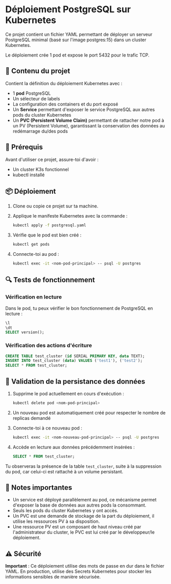 # Déploiement PostgreSQL sur Kubernetes

Ce projet contient un fichier YAML permettant de déployer un serveur PostgreSQL minimal (basé sur l'image postgres:15) dans un cluster Kubernetes.

Le déploiement crée 1 pod et expose le port 5432 pour le trafic TCP.

## 📂 Contenu du projet

Contient la définition du déploiement Kubernetes avec :

- 1 **pod** PostgreSQL
- Un sélecteur de labels
- La configuration des containers et du port exposé
- Un **Service** permettant d'exposer le service PostgreSQL aux autres pods du cluster Kubernetes
- Un **PVC (Persistent Volume Claim)** permettant de rattacher notre pod à un PV (Persistent Volume), garantissant la conservation des données au redémarrage du/des pods

## 🚀 Prérequis

Avant d'utiliser ce projet, assure-toi d'avoir :

- Un cluster K3s fonctionnel
- kubectl installé

## 📦 Déploiement

1. Clone ou copie ce projet sur ta machine.

2. Applique le manifeste Kubernetes avec la commande :
   ```bash
   kubectl apply -f postgresql.yaml
   ```

3. Vérifie que le pod est bien créé :
   ```bash
   kubectl get pods
   ```

4. Connecte-toi au pod :
   ```bash
   kubectl exec -it <nom-pod-principal> -- psql -U postgres
   ```

## 🔍 Tests de fonctionnement

### Vérification en lecture

Dans le pod, tu peux vérifier le bon fonctionnement de PostgreSQL en lecture :

```sql
\l
\dt
SELECT version();
```

### Vérification des actions d'écriture

```sql
CREATE TABLE test_cluster (id SERIAL PRIMARY KEY, data TEXT);
INSERT INTO test_cluster (data) VALUES ('test1'), ('test2');
SELECT * FROM test_cluster;
```

## 🔄 Validation de la persistance des données

1. Supprime le pod actuellement en cours d'exécution :
   ```bash
   kubectl delete pod <nom-pod-principal>
   ```

2. Un nouveau pod est automatiquement créé pour respecter le nombre de replicas demandé

3. Connecte-toi à ce nouveau pod :
   ```bash
   kubectl exec -it <nom-nouveau-pod-principal> -- psql -U postgres
   ```

4. Accède en lecture aux données précédemment insérées :
   ```sql
   SELECT * FROM test_cluster;
   ```

Tu observeras la présence de la table `test_cluster`, suite à la suppression du pod, car celui-ci est rattaché à un volume persistant.

## 📌 Notes importantes

- Un service est déployé parallèlement au pod, ce mécanisme permet d'exposer la base de données aux autres pods la consommant.
- Seuls les pods du cluster Kubernetes y ont accès.
- Un PVC est une demande de stockage de la part du déploiement, il utilise les ressources PV à sa disposition.
- Une ressource PV est un composant de haut niveau créé par l'administrateur du cluster, le PVC est lui créé par le développeur/le déploiement.

## ⚠️ Sécurité

**Important** : Ce déploiement utilise des mots de passe en dur dans le fichier YAML. En production, utilise des Secrets Kubernetes pour stocker les informations sensibles de manière sécurisée.